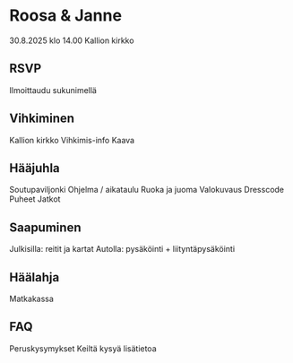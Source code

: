 # Roosa & Janne

30.8.2025 klo 14.00
Kallion kirkko

## RSVP

Ilmoittaudu sukunimellä

## Vihkiminen

Kallion kirkko
Vihkimis-info
Kaava

## Hääjuhla

Soutupaviljonki
Ohjelma / aikataulu
Ruoka ja juoma
Valokuvaus
Dresscode
Puheet
Jatkot

## Saapuminen

Julkisilla: reitit ja kartat
Autolla: pysäköinti + liityntäpysäköinti

## Häälahja

Matkakassa

## FAQ

Peruskysymykset
Keiltä kysyä lisätietoa
